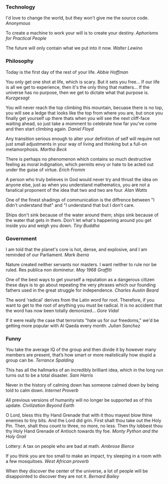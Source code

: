 ### Technology
I'd love to change the world, but they won't give me the source code.    _Anonymous_

To create a machine to work your will is to create your destiny.    _Aphorisms for Practical People_

The future will only contain what we put into it now.    _Walter Lewino_


### Philosophy
Today is the first day of the rest of your life.    _Abbie Hoffman_

You only get one shot at life, which is scary. But it sets you free... If our life is all we get to experience, then it's the only thing that matters... If the universe has no purpose, then we get to dictate what that purpose is.    _Kurzgesagt_

You will never reach the top climbing this mountain, becuase there is no top, you will see a ledge that looks like the top from where you are, but once you finally get yourself up there thats when you will see the next cliff-face waiting ahead, so just take a momment to celebrate how far you've come and then start climbing again.    _Daniel Floyd_

Any transition serious enough to alter your definition of self will require not just small adjustments in your way of living and thinking but a full-on metamorphosis.    _Martha Beck_

There is perhaps no phenomenon which contains so much destructive feeling as moral indignation, which permits envy or hate to be acted out under the guise of virtue.    _Erich Fromm_

A person who truly believes in God would never try and thrust the idea on anyone else, just as when you understand mathematics, you are not a fanatical proponent of the idea that two and two are four.    _Alan Watts_

One of the finest shadings of communication is the diffrence between "I didn't understand that" and "I understand that but I don't care.

Ships don't sink because of the water around them; ships sink because of the water that gets in them. Don't let what's happening around you get inside you and weigh you down.    _Tiny Buddha_


### Government
I am told that the planet's core is hot, dense, and explosive, and I am reminded of our Parliament.    _Mark Iberra_

Nature created neither servants nor masters. I want neither to rule nor be ruled. Res publica non dominetur.    _May 1968 Graffiti_

One of the best ways to get yourself a reputation as a dangerous citizen these days is to go about repeating the very phrases which our founding fathers used in the great struggle for independence.    _Charles Austin Beard_

The word 'radical' derives from the Latin word for root. Therefore, if you want to get to the root of anything you must be radical. It is no accident that the word has now been totally demonized...    _Gore Vidal_

If it were really the case that terrorists "hate us for our freedoms," we'd be getting more popular with Al Qaeda every month.    _Julian Sanchez_


### Funny
You take the average IQ of the group and then divide it by however many members are present, that’s how smart or more realistically how stupid a group can be.    _Terrance Spalding_

This has all the hallmarks of an incredibly brilliant idea, which in the long run turns out to be a total disaster.    _Sam Harris_

Never in the history of calming down has someone calmed down by being told to calm down.    _Internet Proverb_

All previous versions of humanity will no longer be supported as of this update.    _Civilization Beyond Earth_

O Lord, bless this thy Hand Grenade that with it thou mayest blow thine enemies to tiny bits. And the Lord did grin. First shalt thou take out the Holy Pin. Then, shalt thou count to three, no more, no less. Then thy lobbest thou thy Holy Hand Grenade of Antioch towards thy foe.    _Monty Python and the Holy Grail_

Lottery: A tax on people who are bad at math.    _Ambrose Bierce_

If you think you are too small to make an impact, try sleeping in a room with a few mosquitoes.    _West African proverb_

When they discover the center of the universe, a lot of people will be disappointed to discover they are not it.    _Bernard Bailey_
